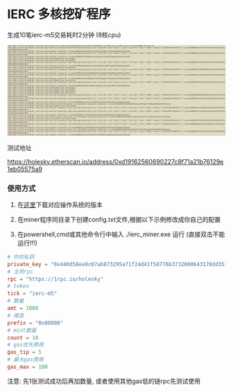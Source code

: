 # IERC 多核挖矿程序

生成10笔ierc-m5交易耗时2分钟 (8核cpu)

![](./img.png)

测试地址

https://holesky.etherscan.io/address/0xd19162560690227c8f71a21b76129e1eb05575a9


### 使用方式

1. 在[这里](https://github.com/minchenzz/ierc-miner/releases)下载对应操作系统的版本

2. 在miner程序同目录下创建config.txt文件,根据以下示例修改成你自己的配置

3. 在powershell,cmd或其他命令行中输入 ./ierc_miner.exe 运行 (直接双击不能运行!!!)

```toml
# 你的私钥
private_key = "0x440d58ea9c07ab873295a71f24d41f58776b3732000643178dd351c991b53e48"
# 主网rpc
rpc = "https://1rpc.io/holesky"
# token
tick = "ierc-m5"
# 数量
amt = 1000
# 难度
prefix = "0x00000"
# mint数量
count = 10
# gas优先费用
gas_tip = 5
# 最大gas费用
gas_max = 100
```

注意: 先1张测试成功后再加数量, 或者使用其他gas低的链rpc先测试使用